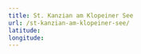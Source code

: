 ```yaml
---
title: St. Kanzian am Klopeiner See
url: /st-kanzian-am-klopeiner-see/
latitude: 
longitude: 
---
```


